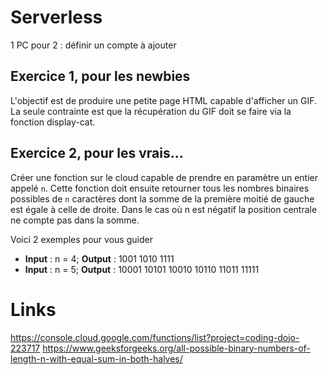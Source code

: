# Serverless

1 PC pour 2 : définir un compte à ajouter

## Exercice 1, pour les newbies
L'objectif est de produire une petite page HTML capable d'afficher un GIF. La seule contrainte est que la récupération du GIF doit se faire via la fonction display-cat.

## Exercice 2, pour les vrais...

Créer une fonction sur le cloud capable de prendre en paramètre un entier appelé `n`. Cette fonction doit ensuite retourner tous les nombres binaires possibles de `n` caractères dont la somme de la première moitié de gauche est égale à celle de droite. Dans le cas où n est négatif la position centrale ne compte pas dans la somme.

Voici 2 exemples pour vous guider

- **Input**  : n = 4; **Output** : 1001 1010 1111 
- **Input** : n = 5; **Output** : 10001 10101 10010 10110 11011 11111


# Links
https://console.cloud.google.com/functions/list?project=coding-dojo-223717
https://www.geeksforgeeks.org/all-possible-binary-numbers-of-length-n-with-equal-sum-in-both-halves/
